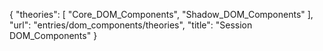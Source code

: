 {
    "theories": [
        "Core_DOM_Components",
        "Shadow_DOM_Components"
    ],
    "url": "entries/dom_components/theories",
    "title": "Session DOM_Components"
}
